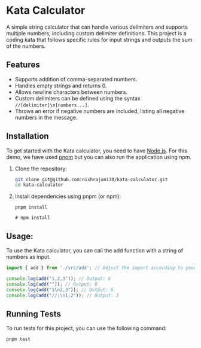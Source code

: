 # Kata Calculator

A simple string calculator that can handle various delimiters and supports multiple numbers, including custom delimiter definitions. This project is a coding kata that follows specific rules for input strings and outputs the sum of the numbers.

## Features

- Supports addition of comma-separated numbers.
- Handles empty strings and returns 0.
- Allows newline characters between numbers.
- Custom delimiters can be defined using the syntax `//[delimiter]\n[numbers...]`.
- Throws an error if negative numbers are included, listing all negative numbers in the message.

## Installation

To get started with the Kata calculator, you need to have [Node.js](https://nodejs.org/).
For this demo, we have used [pnpm](https://pnpm.io/) but you can also run the application using npm.

1. Clone the repository:
   ```bash
   git clone git@github.com:nishrajani30/kata-calculator.git
   cd kata-calculator
    ```

2. Install dependencies using pnpm (or npm):

    ```
    pnpm install
    
    # npm install
    ```


## Usage:

To use the Kata calculator, you can call the add function with a string of numbers as input.

```javascript
import { add } from './src/add'; // Adjust the import according to your file structure

console.log(add("1,2,3")); // Output: 6
console.log(add("")); // Output: 0
console.log(add("1\n2,3")); // Output: 6
console.log(add("//;\n1;2")); // Output: 3
```

## Running Tests

To run tests for this project, you can use the following command:

```shell
pnpm test
```

